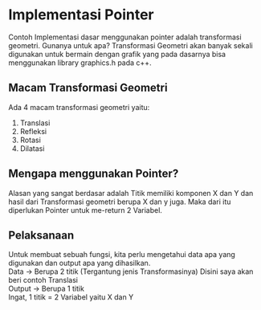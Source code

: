 # Implementasi Pointer

Contoh Implementasi dasar menggunakan pointer adalah transformasi geometri. Gunanya untuk apa? Transformasi Geometri akan banyak sekali digunakan untuk bermain dengan grafik yang pada dasarnya bisa menggunakan library graphics.h pada c++.

## Macam Transformasi Geometri

Ada 4 macam transformasi geometri yaitu:

1. Translasi
2. Refleksi
3. Rotasi
4. Dilatasi

## Mengapa menggunakan Pointer?

Alasan yang sangat berdasar adalah Titik memiliki komponen X dan Y dan hasil dari Transformasi geometri berupa X dan y juga. Maka dari itu diperlukan Pointer untuk me-return 2 Variabel.

## Pelaksanaan

Untuk membuat sebuah fungsi, kita perlu mengetahui data apa yang digunakan dan output apa yang dihasilkan.\
Data -> Berupa 2 titik (Tergantung jenis Transformasinya) Disini saya akan beri contoh Translasi\
Output -> Berupa 1 titik \
Ingat, 1 titik = 2 Variabel yaitu X dan Y
